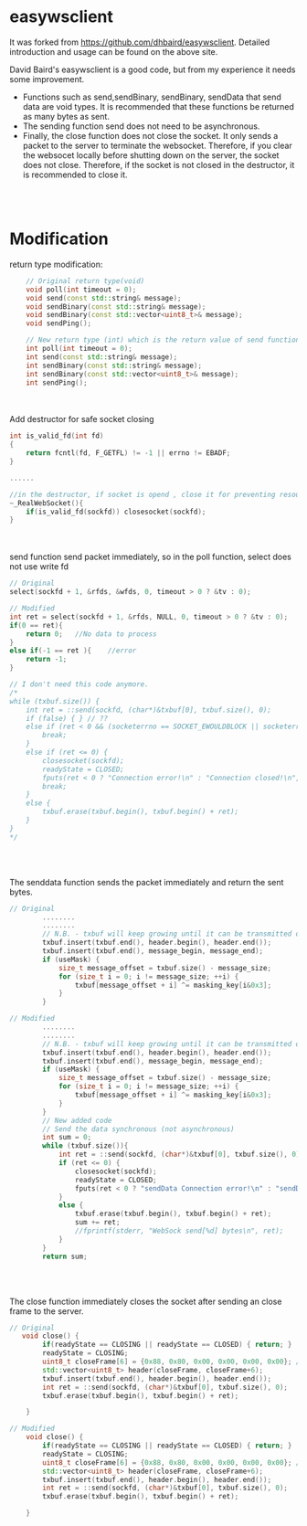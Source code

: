 easywsclient
============

It was forked from https://github.com/dhbaird/easywsclient.
Detailed introduction and usage can be found on the above site.

David Baird's easywsclient is a good code, but from my experience it needs some improvement.

- Functions such as send,sendBinary, sendBinary, sendData that send data are void types. It is recommended that these functions be returned as many bytes as sent.
- The sending function send does not need to be asynchronous.
- Finally, the close function does not close the socket. It only sends a packet to the server to terminate the websocket. Therefore, if you clear the websocet locally before shutting down on the server, the socket does not close. Therefore, if the socket is not closed in the destructor, it is recommended to close it.

<br><br>

Modification
=====

return type modification:

```c++
    // Original return type(void)
    void poll(int timeout = 0);
    void send(const std::string& message);
    void sendBinary(const std::string& message);
    void sendBinary(const std::vector<uint8_t>& message);
    void sendPing();

    // New return type (int) which is the return value of send function
    int poll(int timeout = 0);
    int send(const std::string& message);
    int sendBinary(const std::string& message);
    int sendBinary(const std::vector<uint8_t>& message);
    int sendPing();

```

<br><br>
Add destructor for safe socket closing

```c++
int is_valid_fd(int fd)
{
    return fcntl(fd, F_GETFL) != -1 || errno != EBADF;
}

......

//in the destructor, if socket is opend , close it for preventing resource leakage
~_RealWebSocket(){
    if(is_valid_fd(sockfd)) closesocket(sockfd);
}

```
<br><br>
send function send packet immediately, so in the poll function, select does not use write fd

```c++
// Original 
select(sockfd + 1, &rfds, &wfds, 0, timeout > 0 ? &tv : 0);

// Modified
int ret = select(sockfd + 1, &rfds, NULL, 0, timeout > 0 ? &tv : 0);
if(0 == ret){
    return 0;   //No data to process 
}
else if(-1 == ret ){    //error
    return -1;
}

// I don't need this code anymore.
/*
while (txbuf.size()) {
    int ret = ::send(sockfd, (char*)&txbuf[0], txbuf.size(), 0);
    if (false) { } // ??
    else if (ret < 0 && (socketerrno == SOCKET_EWOULDBLOCK || socketerrno == SOCKET_EAGAIN_EINPROGRESS)) {
        break;
    }
    else if (ret <= 0) {
        closesocket(sockfd);
        readyState = CLOSED;
        fputs(ret < 0 ? "Connection error!\n" : "Connection closed!\n", stderr);
        break;
    }
    else {
        txbuf.erase(txbuf.begin(), txbuf.begin() + ret);
    }
}
*/

```
<br><br>

The senddata function sends the packet immediately and return the sent bytes.
```c++
// Original 
        ........
        ........
        // N.B. - txbuf will keep growing until it can be transmitted over the socket:
        txbuf.insert(txbuf.end(), header.begin(), header.end());
        txbuf.insert(txbuf.end(), message_begin, message_end);
        if (useMask) {
            size_t message_offset = txbuf.size() - message_size;
            for (size_t i = 0; i != message_size; ++i) {
                txbuf[message_offset + i] ^= masking_key[i&0x3];
            }
        }

// Modified
        ........
        ........
        // N.B. - txbuf will keep growing until it can be transmitted over the socket:
        txbuf.insert(txbuf.end(), header.begin(), header.end());
        txbuf.insert(txbuf.end(), message_begin, message_end);
        if (useMask) {
            size_t message_offset = txbuf.size() - message_size;
            for (size_t i = 0; i != message_size; ++i) {
                txbuf[message_offset + i] ^= masking_key[i&0x3];
            }
        }
        // New added code 
        // Send the data synchronous (not asynchronous)
        int sum = 0;
        while (txbuf.size()){
            int ret = ::send(sockfd, (char*)&txbuf[0], txbuf.size(), 0);
            if (ret <= 0) {
                closesocket(sockfd);
                readyState = CLOSED;
                fputs(ret < 0 ? "sendData Connection error!\n" : "sendData Connection closed!\n", stderr);
            }
            else {
                txbuf.erase(txbuf.begin(), txbuf.begin() + ret);
                sum += ret;
                //fprintf(stderr, "WebSock send[%d] bytes\n", ret);
            }
        }
        return sum;

```

<br><br>

The close function immediately closes the socket after sending an close frame to the server.
```c++
// Original 
   void close() {
        if(readyState == CLOSING || readyState == CLOSED) { return; }
        readyState = CLOSING;
        uint8_t closeFrame[6] = {0x88, 0x80, 0x00, 0x00, 0x00, 0x00}; // last 4 bytes are a masking key
        std::vector<uint8_t> header(closeFrame, closeFrame+6);
        txbuf.insert(txbuf.end(), header.begin(), header.end());
        int ret = ::send(sockfd, (char*)&txbuf[0], txbuf.size(), 0);
        txbuf.erase(txbuf.begin(), txbuf.begin() + ret);

    }

// Modified
    void close() {
        if(readyState == CLOSING || readyState == CLOSED) { return; }
        readyState = CLOSING;
        uint8_t closeFrame[6] = {0x88, 0x80, 0x00, 0x00, 0x00, 0x00}; // last 4 bytes are a masking key
        std::vector<uint8_t> header(closeFrame, closeFrame+6);
        txbuf.insert(txbuf.end(), header.begin(), header.end());
        int ret = ::send(sockfd, (char*)&txbuf[0], txbuf.size(), 0);
        txbuf.erase(txbuf.begin(), txbuf.begin() + ret);

    }

```